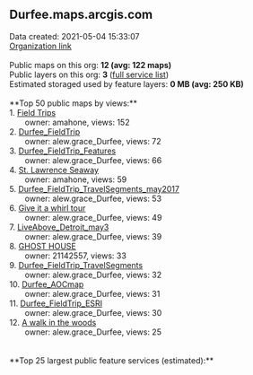 <h2>Durfee.maps.arcgis.com</h2> Data created: 2021-05-04 15:33:07 <br /><a target='new' href='https://Durfee.maps.arcgis.com'>Organization link</a><br /><br />Public maps on this org: <b>12 (avg: 122 maps)</b><br />Public layers on this org: <b>3 </b>(<a target='new' href='https://services.arcgis.com/Nfp2BxF9HXR0wwSa/ArcGIS/rest/services'>full service list</a>)<br />Estimated storaged used by feature layers: <b>0 MB (avg: 250 KB)</b><br /><br />**Top 50 public maps by views:**<br />  1. <a target='new' href='https://www.arcgis.com/home/item.html?id=d83619a8e7c440a9a70cf6b28ffedc36'>Field Trips</a> <br />  &nbsp;&nbsp;&nbsp;&nbsp; &nbsp;&nbsp;owner: amahone, views: 152<br />  2. <a target='new' href='https://www.arcgis.com/home/item.html?id=300e9ac419704618838e6532bcef9121'>Durfee_FieldTrip</a> <br />  &nbsp;&nbsp;&nbsp;&nbsp; &nbsp;&nbsp;owner: alew.grace_Durfee, views: 72<br />  3. <a target='new' href='https://www.arcgis.com/home/item.html?id=0ac7a02e014c4740955338181282024c'>Durfee_FieldTrip_Features</a> <br />  &nbsp;&nbsp;&nbsp;&nbsp; &nbsp;&nbsp;owner: alew.grace_Durfee, views: 66<br />  4. <a target='new' href='https://www.arcgis.com/home/item.html?id=226f9c97fc0440fe89aa130e899a92af'>St. Lawrence Seaway</a> <br />  &nbsp;&nbsp;&nbsp;&nbsp; &nbsp;&nbsp;owner: amahone, views: 59<br />  5. <a target='new' href='https://www.arcgis.com/home/item.html?id=fe9637fb4f834e4dbab79996b86adb38'>Durfee_FieldTrip_TravelSegments_may2017</a> <br />  &nbsp;&nbsp;&nbsp;&nbsp; &nbsp;&nbsp;owner: alew.grace_Durfee, views: 53<br />  6. <a target='new' href='https://www.arcgis.com/home/item.html?id=f1c406d0eef44dee94e4dc487741ef37'>Give it a whirl tour</a> <br />  &nbsp;&nbsp;&nbsp;&nbsp; &nbsp;&nbsp;owner: alew.grace_Durfee, views: 49<br />  7. <a target='new' href='https://www.arcgis.com/home/item.html?id=f20edb4a76bd4ff190fff321e3eea195'>LiveAbove_Detroit_may3</a> <br />  &nbsp;&nbsp;&nbsp;&nbsp; &nbsp;&nbsp;owner: alew.grace_Durfee, views: 39<br />  8. <a target='new' href='https://www.arcgis.com/home/item.html?id=09f56bd2b7f047d09c066f8e502b6cc4'>GHOST HOUSE</a> <br />  &nbsp;&nbsp;&nbsp;&nbsp; &nbsp;&nbsp;owner: 21142557, views: 33<br />  9. <a target='new' href='https://www.arcgis.com/home/item.html?id=bf4f82c50b934c3d970f0b49cb872241'>Durfee_FieldTrip_TravelSegments</a> <br />  &nbsp;&nbsp;&nbsp;&nbsp; &nbsp;&nbsp;owner: alew.grace_Durfee, views: 32<br />  10. <a target='new' href='https://www.arcgis.com/home/item.html?id=ad8d061101b24e56a02115435a3df2b0'>Durfee_AOCmap</a> <br />  &nbsp;&nbsp;&nbsp;&nbsp; &nbsp;&nbsp;owner: alew.grace_Durfee, views: 31<br />  11. <a target='new' href='https://www.arcgis.com/home/item.html?id=aaac6611efd544d6a453aa16c5b206ce'>Durfee_FieldTrip_ESRI</a> <br />  &nbsp;&nbsp;&nbsp;&nbsp; &nbsp;&nbsp;owner: alew.grace_Durfee, views: 30<br />  12. <a target='new' href='https://www.arcgis.com/home/item.html?id=7fb62b08e1084a83aa2621608fd4bcd7'>A walk in the woods</a> <br />  &nbsp;&nbsp;&nbsp;&nbsp; &nbsp;&nbsp;owner: alew.grace_Durfee, views: 25<br /><br /><br />**Top 25 largest public feature services (estimated):**<br />